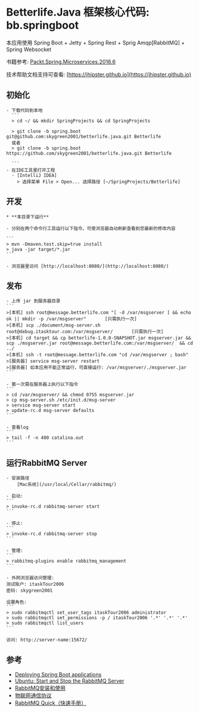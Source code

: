 # Betterlife.Java 框架核心代码: bb.springboot

本应用使用 Spring Boot + Jetty + Spring Rest + Sprig Amqp[RabbitMQ]  + Spring Websocket

书籍参考: [Packt.Spring.Microservices.2016.6](https://github.com/PacktPublishing/Spring-Microservices)

技术帮助文档支持可查看: [https://jhipster.github.io](https://jhipster.github.io)


## 初始化

    - 下载代码到本地
      ```
      > cd ~/ && mkdir SpringProjects && cd SpringProjects
    
      > git clone -b spring.boot git@github.com:skygreen2001/betterlife.java.git Betterlife
      或者
      > git clone -b spring.boot https://github.com/skygreen2001/betterlife.java.git Betterlife
    
      ```
    - 在IDE工具里打开工程
      - [IntelliJ IDEA]
        > 选择菜单 File > Open... 选择路径 [~/SpringProjects/Betterlife]

## 开发

    * **本目录下运行**

    - 分别在两个命令行工具运行以下指令，可使浏览器自动刷新查看到您最新的修改内容

    ```
    > mvn -Dmaven.test.skip=true install
    > java -jar target/*.jar
    ```

    - 浏览器里访问 [http://localhost:8080/](http://localhost:8080/)

## 发布

    - 上传 jar 到服务器目录
    ```
    >[本机] ssh root@message.betterlife.com "[ -d /var/msgserver ] && echo ok || mkdir -p /var/msgserver"       [只需执行一次]
    >[本机] scp ./document/msg-server.sh root@debug.itasktour.com:/var/msgserver/       [只需执行一次]
    >[本机] cd target && cp betterlife-1.0.0-SNAPSHOT.jar msgserver.jar && scp ./msgserver.jar root@message.betterlife.com:/var/msgserver/  && cd ../
    >[本机] ssh -t root@message.betterlife.com "cd /var/msgserver ; bash"
    >[服务器] service msg-server restart
    >[服务器] 如本应用不能正常运行，可直接运行: /var/msgserver/./msgserver.jar
    ```

    - 第一次需在服务器上执行以下指令
    ```
    > cd /var/msgserver/ && chmod 0755 msgserver.jar
    > cp msg-server.sh /etc/init.d/msg-server
    > service msg-server start
    > update-rc.d msg-server defaults
    ```
    
    - 查看log
    ```
    > tail -f -n 400 catalina.out
    ```
  
## 运行RabbitMQ Server
    - 安装路径
        [Mac系统](/usr/local/Cellar/rabbitmq/)
    
    - 启动:
    ```
    > invoke-rc.d rabbitmq-server start
    ```
    
    - 停止:
    ```
    > invoke-rc.d rabbitmq-server stop
    ```

    - 管理:
    ```
    > rabbitmq-plugins enable rabbitmq_management
    ```
    
    - 外网浏览器访问管理:
    测试账户: itaskTour2006 
    密码: skygreen2001
    
    设置角色: 
    ```
    > sudo rabbitmqctl set_user_tags itaskTour2006 administrator
    > sudo rabbitmqctl set_permissions -p / itaskTour2006 '.*' '.*' '.*'
    > sudo rabbitmqctl list_users
    ```
    
    访问: http://server-name:15672/


## 参考

- [Deploying Spring Boot applications](https://docs.spring.io/spring-boot/docs/current/reference/html/deployment-install.html)
- [Ubuntu: Start and Stop the RabbitMQ Server](https://pubs.vmware.com/vfabric53/index.jsp?topic=/com.vmware.vfabric.rabbitmq.3.2/getstart/install-start-server-ubuntu.html)
- [RabbitMQ安装和使用](https://chyufly.github.io/blog/2016/04/10/rabbitmq-setup/)
- [物联网通信协议](https://github.com/ruizeng/blog/blob/master/IoT/iot-protocols.md)
- [RabbitMQ Quick（快速手册）](https://geewu.gitbooks.io/rabbitmq-quick/content/RabbitMQ%E4%BB%8B%E7%BB%8D.html)